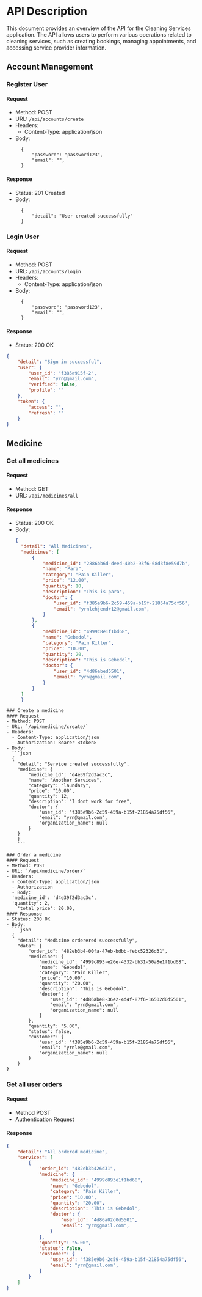 # API Description

This document provides an overview of the API for the Cleaning Services application. The API allows users to perform various operations related to cleaning services, such as creating bookings, managing appointments, and accessing service provider information.

## Account Management
### Register User
#### Request
- Method: POST
- URL: `/api/accounts/create`
- Headers:
  - Content-Type: application/json
- Body:
  ```
    {
        "password": "password123",
        "email": "",
    }
    ```
#### Response
- Status: 201 Created
- Body:
  ```
    {
        "detail": "User created successfully"
    }
    ```
### Login User
#### Request
- Method: POST
- URL: `/api/accounts/login`
- Headers:
  - Content-Type: application/json
- Body:
  ```
    {
        "password": "password123",
        "email": "",
    }
    ```
#### Response
- Status: 200 OK
```json
{
    "detail": "Sign in successful",
    "user": {
        "user_id": "f385e915f-2",
        "email": "yrn@gmail.com",
        "verified": false,
        "profile": ""
    },
    "token": {
        "access": "",
        "refresh": ""
    }
}
```
## Medicine
### Get all medicines
#### Request
- Method: GET
- URL: `/api/medicines/all`
#### Response
- Status: 200 OK
- Body:
  ```json
  {
    "detail": "All Medicines",
    "medicines": [
        {
            "medicine_id": "2886bb6d-deed-40b2-93f6-68d3f8e59d7b",
            "name": "Para",
            "category": "Pain Killer",
            "price": "12.00",
            "quantity": 10,
            "description": "This is para",
            "doctor": {
                "user_id": "f385e9b6-2c59-459a-b15f-21854a75df56",
                "email": "yrnlehjend+12@gmail.com",
            }
        },
        {
            "medicine_id": "4999c8e1f1bd68",
            "name": "Gebedol",
            "category": "Pain Killer",
            "price": "10.00",
            "quantity": 20,
            "description": "This is Gebedol",
            "doctor": {
                "user_id": "4d86abed5501",
                "email": "yrn@gmail.com",
            }
        }
    ]
    }
```
### Create a medicine
#### Request
- Method: POST
- URL: `/api/medicine/create/`
- Headers:
  - Content-Type: application/json
  - Authorization: Bearer <token>
- Body:
  ```json
  {
    "detail": "Service created successfully",
    "medicine": {
        "medicine_id": "d4e39f2d3ac3c",
        "name": "Another Services",
        "category": "laundary",
        "price": "10.00",
        "quantity": 12,
        "description": "I dont work for free",
        "doctor": {
            "user_id": "f385e9b6-2c59-459a-b15f-21854a75df56",
            "email": "yrn@gmail.com",
            "organization_name": null
        }
    }
    }
    ```

### Order a medicine
#### Request
- Method: POST
- URL: `/api/medicine/order/`
- Headers:
  - Content-Type: application/json
  - Authorization
  - Body:
  'medicine_id': 'd4e39f2d3ac3c',
  'quantity': 2,
    'total_price': 20.00,
#### Response
- Status: 200 OK
- Body:
  ```json 
  {
    "detail": "Medicine orderered successfully",
    "data": {
        "order_id": "482eb3b4-00fa-47eb-bdbb-febc52326d31",
        "medicine": {
            "medicine_id": "4999c893-e26e-4332-bb31-50a8e1f1bd68",
            "name": "Gebedol",
            "category": "Pain Killer",
            "price": "10.00",
            "quantity": "20.00",
            "description": "This is Gebedol",
            "doctor": {
                "user_id": "4d86abe8-36e2-4d4f-87f6-16502d0d5501",
                "email": "yrn@gmail.com",
                "organization_name": null
            }
        },
        "quantity": "5.00",
        "status": false,
        "customer": {
            "user_id": "f385e9b6-2c59-459a-b15f-21854a75df56",
            "email": "yrnle@gmail.com",
            "organization_name": null
        }
    }
}
```

### Get all user orders
#### Request
- Method POST
- Authentication Request
#### Response
```json
{
    "detail": "All ordered medicine",
    "services": [
        {
            "order_id": "482eb3b426d31",
            "medicine": {
                "medicine_id": "4999c893e1f1bd68",
                "name": "Gebedol",
                "category": "Pain Killer",
                "price": "10.00",
                "quantity": "20.00",
                "description": "This is Gebedol",
                "doctor": {
                    "user_id": "4d86a02d0d5501",
                    "email": "yrn@gmail.com",
                }
            },
            "quantity": "5.00",
            "status": false,
            "customer": {
                "user_id": "f385e9b6-2c59-459a-b15f-21854a75df56",
                "email": "yrn@gmail.com",
            }
        }
    ]
}
```
